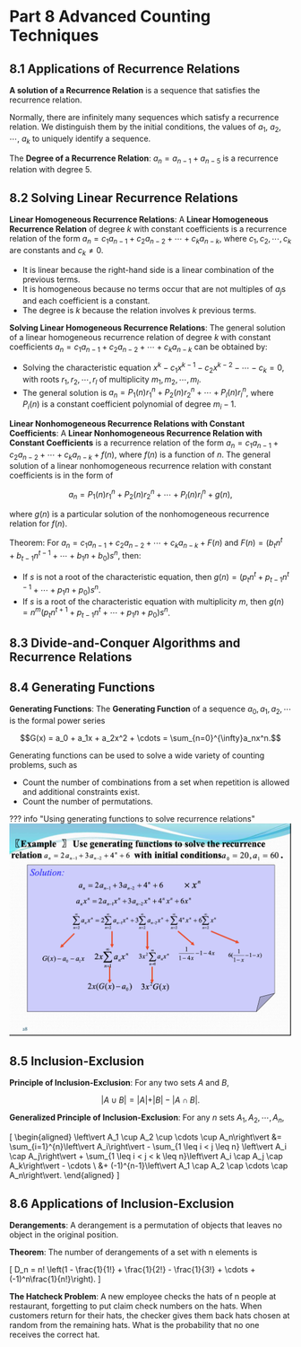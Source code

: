 # Part 8 Advanced Counting Techniques

## 8.1 Applications of Recurrence Relations

**A solution of a Recurrence Relation** is a sequence that satisfies the recurrence relation.

Normally, there are infinitely many sequences which satisfy a recurrence relation. We distinguish them by the initial conditions, the values of $a_1$, $a_2$, $\cdots$, $a_k$ to uniquely identify a sequence.

The **Degree of a Recurrence Relation**: $a_n = a_{n-1} + a_{n-5}$ is a recurrence relation with degree 5.

## 8.2 Solving Linear Recurrence Relations

**Linear Homogeneous Recurrence Relations**: A **Linear Homogeneous Recurrence Relation** of degree $k$ with constant coefficients is a recurrence relation of the form $a_n = c_1a_{n-1} + c_2a_{n-2} + \cdots + c_ka_{n-k}$, where $c_1, c_2, \cdots, c_k$ are constants and $c_k \neq 0$.

- It is linear because the right-hand side is a linear combination of the previous terms.
- It is homogeneous because no terms occur that are not multiples of $a_j$s and each coefficient is a constant.
- The degree is $k$ because the relation involves $k$ previous terms.

**Solving Linear Homogeneous Recurrence Relations**: The general solution of a linear homogeneous recurrence relation of degree $k$ with constant coefficients $a_n = c_1a_{n-1} + c_2a_{n-2} + \cdots + c_ka_{n-k}$ can be obtained by:

- Solving the characteristic equation $x^k - c_1x^{k-1} - c_2x^{k-2} - \cdots - c_k = 0$, with roots $r_1, r_2, \cdots, r_l$ of multiplicity $m_1, m_2, \cdots, m_l$.
- The general solution is $a_n = P_1(n)r_1^n + P_2(n)r_2^n + \cdots + P_l(n)r_l^n$, where $P_i(n)$ is a constant coefficient polynomial of degree $m_i - 1$.

**Linear Nonhomogeneous Recurrence Relations with Constant Coefficients**: A **Linear Nonhomogeneous Recurrence Relation with Constant Coefficients** is a recurrence relation of the form $a_n = c_1a_{n-1} + c_2a_{n-2} + \cdots + c_ka_{n-k} + f(n)$, where $f(n)$ is a function of $n$. The general solution of a linear nonhomogeneous recurrence relation with constant coefficients is in the form of

$$a_n = P_1(n)r_1^n + P_2(n)r_2^n + \cdots + P_l(n)r_l^n + g(n),$$

where $g(n)$ is a particular solution of the nonhomogeneous recurrence relation for $f(n)$.

Theorem: For $a_n = c_1a_{n-1} + c_2a_{n-2} + \cdots + c_ka_{n-k} + F(n)$ and $F(n) = (b_tn^t + b_{t-1}n^{t-1} + \cdots + b_1n + b_0)s^n$, then:

- If $s$ is not a root of the characteristic equation, then $g(n) = (p_tn^t + p_{t-1}n^{t-1} + \cdots + p_1n + p_0)s^n$.
- If $s$ is a root of the characteristic equation with multiplicity $m$, then $g(n) = n^m(p_tn^{t+1} + p_{t-1}n^t + \cdots + p_1n + p_0)s^n$.

## 8.3 Divide-and-Conquer Algorithms and Recurrence Relations

## 8.4 Generating Functions

**Generating Functions**: The **Generating Function** of a sequence $a_0, a_1, a_2, \cdots$ is the formal power series

$$G(x) = a_0 + a_1x + a_2x^2 + \cdots = \sum_{n=0}^{\infty}a_nx^n.$$

Generating functions can be used to solve a wide variety of counting problems, such as

- Count the number of combinations from a set when repetition is allowed and additional constraints exist.
- Count the number of permutations.

??? info "Using generating functions to solve recurrence relations"
    ![Using generating functions to solve recurrence relations](./images/08-01.png)

## 8.5 Inclusion-Exclusion

**Principle of Inclusion-Exclusion**: For any two sets $A$ and $B$,

$$\left\vert A \cup B\right\vert = \vert A\vert + \vert B\vert - \left\vert A \cap B\right\vert.$$

**Generalized Principle of Inclusion-Exclusion**: For any $n$ sets $A_1, A_2, \cdots, A_n$,

\[ \begin{aligned} \left\vert A_1 \cup A_2 \cup \cdots \cup A_n\right\vert &= \sum_{i=1}^{n}\left\vert A_i\right\vert - \sum_{1 \leq i < j \leq n} \left\vert A_i \cap A_j\right\vert + \sum_{1 \leq i < j < k \leq n}\left\vert A_i \cap A_j \cap A_k\right\vert - \cdots \\
&+ (-1)^{n-1}\left\vert A_1 \cap A_2 \cap \cdots \cap A_n\right\vert. \end{aligned} \]

## 8.6 Applications of Inclusion-Exclusion

**Derangements**: A derangement is a permutation of objects that leaves no object in the original position.

**Theorem**: The number of derangements of a set with n elements is

\[ D_n = n! \left(1 - \frac{1}{1!} + \frac{1}{2!} - \frac{1}{3!} + \cdots + (-1)^n\frac{1}{n!}\right). \]

**The Hatcheck Problem**: A new employee checks the hats of n people at restaurant, forgetting to put claim check numbers on the hats. When customers return for their hats, the checker gives them back hats chosen at random from the remaining hats. What is the probability that no one receives the correct hat.